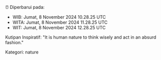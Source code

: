 ⏰ Diperbarui pada:
- WIB: Jumat, 8 November 2024 10.28.25 UTC
- WITA: Jumat, 8 November 2024 11.28.25 UTC
- WIT: Jumat, 8 November 2024 12.28.25 UTC

Kutipan Inspiratif:
"It is human nature to think wisely and act in an absurd fashion."


Kategori: nature

